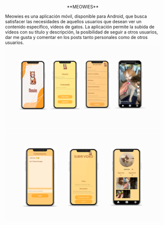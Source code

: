 <center>**MEOWIES**</center>

Meowies es una aplicación móvil, disponible para Android, que busca satisfacer las necesidades de aquellos usuarios que desean ver un contenido específico, vídeos de gatos.
La aplicación permite la subida de vídeos con su título y descripción, la posibilidad de seguir a otros usuarios, dar me gusta y comentar en los posts tanto personales como de otros usuarios.
![Captura de pantalla de la aplicación](screenshots/screenshot1.png)
![Captura de pantalla de la aplicación](screenshots/screenshot2.png)

